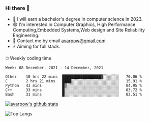 ### Hi there 👋
<!--I have been a GitHub member for [![Years Badge](https://badges.pufler.dev/years/avarpow)](https://badges.pufler.dev)-->
- 🌱 I will earn a bachelor's degree in computer science in 2023.
- 😄 I'm interested in Computer Graphics, High Performance Computing,Embedded Systems,Web design and Site Reliability Engineering.
- 💬 Contact me by email avarpow@gmail.com
- ⚡ Aiming for full stack.

<!--💻 Coding Activity Logging

[![Commits Badge](https://badges.pufler.dev/commits/weekly/avarpow)](https://badges.pufler.dev)-->

⏱ Weekly coding time
<!--START_SECTION:waka-->
```text
Week: 08 December, 2021 - 14 December, 2021

Other    10 hrs 22 mins  █████████████████▓░░░░░░░   70.06 % 
C        2 hrs 21 mins   ████░░░░░░░░░░░░░░░░░░░░░   15.91 % 
Python   43 mins         █▒░░░░░░░░░░░░░░░░░░░░░░░   04.95 % 
C++      33 mins         █░░░░░░░░░░░░░░░░░░░░░░░░   03.72 % 
Bash     31 mins         █░░░░░░░░░░░░░░░░░░░░░░░░   03.51 % 
```
<!--END_SECTION:waka-->

[![avarpow's github stats](https://github-readme-stats.vercel.app/api?username=avarpow&count_private=true&show_icons=true&hide=issues&hide_border=true)](https://github.com/anuraghazra/github-readme-stats)

![Top Langs](https://github-readme-stats.vercel.app/api/top-langs/?username=avarpow&layout=compact&hide_border=true) 
<!--[![avarpow's wakatime stats](https://github-readme-stats.vercel.app/api/wakatime?username=avarpow)](https://github.com/anuraghazra/github-readme-stats)-->
